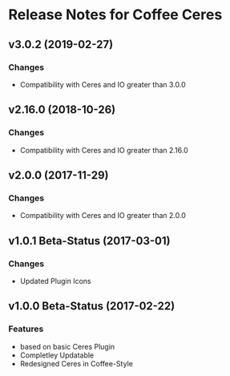 # Release Notes for Coffee Ceres

## v3.0.2 (2019-02-27)

### Changes
- Compatibility with Ceres and IO greater than 3.0.0

## v2.16.0 (2018-10-26)

### Changes
- Compatibility with Ceres and IO greater than 2.16.0

## v2.0.0 (2017-11-29)

### Changes
- Compatibility with Ceres and IO greater than 2.0.0

## v1.0.1 Beta-Status (2017-03-01)

### Changes
- Updated Plugin Icons

## v1.0.0 Beta-Status (2017-02-22)

### Features

- based on basic Ceres Plugin
- Completley Updatable
- Redesigned Ceres in Coffee-Style
